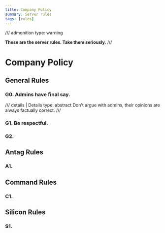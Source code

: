 ```yaml
---
title: Company Policy
summary: Server rules
tags: [rules]
---
```


/// admonition
    type: warning

**These are the server rules. Take them seriously.**
///

# Company Policy

## General Rules

### G0. Admins have final say.

/// details | Details
    type: abstract
Don't argue with admins, their opinions are always factually correct.
///

### G1. Be respectful.


### G2. 

## Antag Rules

### A1.

## Command Rules

### C1.

## Silicon Rules

### S1.